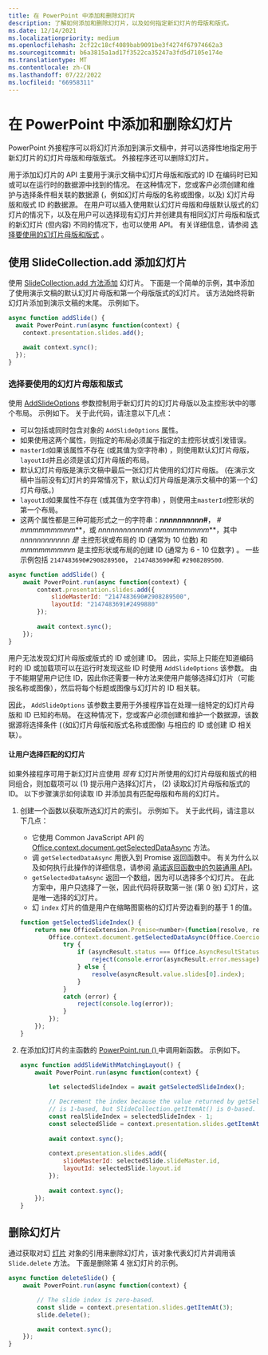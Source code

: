 ```yaml
---
title: 在 PowerPoint 中添加和删除幻灯片
description: 了解如何添加和删除幻灯片，以及如何指定新幻灯片的母版和版式。
ms.date: 12/14/2021
ms.localizationpriority: medium
ms.openlocfilehash: 2cf22c18cf4089bab9091be3f4274f67974662a3
ms.sourcegitcommit: b6a3815a1ad17f3522ca35247a3fd5d7105e174e
ms.translationtype: MT
ms.contentlocale: zh-CN
ms.lasthandoff: 07/22/2022
ms.locfileid: "66958311"
---
```

# <a name="add-and-delete-slides-in-powerpoint"></a>在 PowerPoint 中添加和删除幻灯片

PowerPoint 外接程序可以将幻灯片添加到演示文稿中，并可以选择性地指定用于新幻灯片的幻灯片母版和母版版式。 外接程序还可以删除幻灯片。

用于添加幻灯片的 API 主要用于演示文稿中幻灯片母版和版式的 ID 在编码时已知或可以在运行时的数据源中找到的情况。 在这种情况下，您或客户必须创建和维护与选择条件相关联的数据源 (，例如幻灯片母版的名称或图像，以及) 幻灯片母版和版式 ID 的数据源。 在用户可以插入使用默认幻灯片母版和母版默认版式的幻灯片的情况下，以及在用户可以选择现有幻灯片并创建具有相同幻灯片母版和版式的新幻灯片 (但内容) 不同的情况下，也可以使用 API。 有关详细信息，请参阅 [选择要使用的幻灯片母版和版式](#select-which-slide-master-and-layout-to-use) 。

## <a name="add-a-slide-with-slidecollectionadd"></a>使用 SlideCollection.add 添加幻灯片

使用 [SlideCollection.add 方法添加](/javascript/api/powerpoint/powerpoint.slidecollection#powerpoint-powerpoint-slidecollection-add-member(1)) 幻灯片。 下面是一个简单的示例，其中添加了使用演示文稿的默认幻灯片母版和第一个母版版式的幻灯片。 该方法始终将新幻灯片添加到演示文稿的末尾。 示例如下。

```javascript
async function addSlide() {
  await PowerPoint.run(async function(context) {
    context.presentation.slides.add();

    await context.sync();
  });
}
```

### <a name="select-which-slide-master-and-layout-to-use"></a>选择要使用的幻灯片母版和版式

使用 [AddSlideOptions](/javascript/api/powerpoint/powerpoint.addslideoptions) 参数控制用于新幻灯片的幻灯片母版以及主控形状中的哪个布局。 示例如下。 关于此代码，请注意以下几点：

- 可以包括或同时包含对象的 `AddSlideOptions` 属性。
- 如果使用这两个属性，则指定的布局必须属于指定的主控形状或引发错误。
- `masterId`如果该属性不存在 (或其值为空字符串) ，则使用默认幻灯片母版，`layoutId`并且必须是该幻灯片母版的布局。
- 默认幻灯片母版是演示文稿中最后一张幻灯片使用的幻灯片母版。  (在演示文稿中当前没有幻灯片的异常情况下，默认幻灯片母版是演示文稿中的第一个幻灯片母版。) 
- `layoutId`如果属性不存在 (或其值为空字符串) ，则使用主`masterId`控形状的第一个布局。
- 这两个属性都是三种可能形式之一的字符串：***nnnnnnnnnn*#**， **#* mmmmmmmmm***，或 **_nnnnnnnnnnnn_#* mmmmmmmmm***，其中 *nnnnnnnnnnnn 是* 主控形状或布局的 ID (通常为 10 位数) 和 *mmmmmmmmm* 是主控形状或布局的创建 ID (通常为 6 - 10 位数字) 。 一些示例包括 `2147483690#2908289500`， `2147483690#`和 `#2908289500`.

```javascript
async function addSlide() {
    await PowerPoint.run(async function(context) {
        context.presentation.slides.add({
            slideMasterId: "2147483690#2908289500",
            layoutId: "2147483691#2499880"
        });
    
        await context.sync();
    });
}
```

用户无法发现幻灯片母版或版式的 ID 或创建 ID。 因此，实际上只能在知道编码时的 ID 或加载项可以在运行时发现这些 ID 时使用 `AddSlideOptions` 该参数。 由于不能期望用户记住 ID，因此你还需要一种方法来使用户能够选择幻灯片（可能按名称或图像），然后将每个标题或图像与幻灯片的 ID 相关联。

因此， `AddSlideOptions` 该参数主要用于外接程序旨在处理一组特定的幻灯片母版和 ID 已知的布局。 在这种情况下，您或客户必须创建和维护一个数据源，该数据源将选择条件 (（如幻灯片母版和版式名称或图像) 与相应的 ID 或创建 ID 相关联）。

#### <a name="have-the-user-choose-a-matching-slide"></a>让用户选择匹配的幻灯片

如果外接程序可用于新幻灯片应使用 *现有* 幻灯片所使用的幻灯片母版和版式的相同组合，则加载项可以 (1) 提示用户选择幻灯片， (2) 读取幻灯片母版和版式的 ID。 以下步骤演示如何读取 ID 并添加具有匹配母版和布局的幻灯片。

1. 创建一个函数以获取所选幻灯片的索引。 示例如下。 关于此代码，请注意以下几点：

    - 它使用 Common JavaScript API 的 [Office.context.document.getSelectedDataAsync](/javascript/api/office/office.document#office-office-document-getselecteddataasync-member(1)) 方法。
    - 调 `getSelectedDataAsync` 用嵌入到 Promise 返回函数中。 有关为什么以及如何执行此操作的详细信息，请参阅 [承诺返回函数中的包装通用 API](../develop/asynchronous-programming-in-office-add-ins.md#wrap-common-apis-in-promise-returning-functions)。
    - `getSelectedDataAsync` 返回一个数组，因为可以选择多个幻灯片。 在此方案中，用户只选择了一张，因此代码将获取第一张 (第 0 张) 幻灯片，这是唯一选择的幻灯片。
    - 幻 `index` 灯片的值是用户在缩略图窗格的幻灯片旁边看到的基于 1 的值。

    ```javascript
    function getSelectedSlideIndex() {
        return new OfficeExtension.Promise<number>(function(resolve, reject) {
            Office.context.document.getSelectedDataAsync(Office.CoercionType.SlideRange, function(asyncResult) {
                try {
                    if (asyncResult.status === Office.AsyncResultStatus.Failed) {
                        reject(console.error(asyncResult.error.message));
                    } else {
                        resolve(asyncResult.value.slides[0].index);
                    }
                } 
                catch (error) {
                    reject(console.log(error));
                }
            });
        });
    }
    ```

2. 在添加幻灯片的主函数的 [PowerPoint.run () ](/javascript/api/powerpoint#PowerPoint_run_batch_) 中调用新函数。 示例如下。

    ```javascript
    async function addSlideWithMatchingLayout() {
        await PowerPoint.run(async function(context) {
    
            let selectedSlideIndex = await getSelectedSlideIndex();
        
            // Decrement the index because the value returned by getSelectedSlideIndex()
            // is 1-based, but SlideCollection.getItemAt() is 0-based.
            const realSlideIndex = selectedSlideIndex - 1;
            const selectedSlide = context.presentation.slides.getItemAt(realSlideIndex).load("slideMaster/id, layout/id");
        
            await context.sync();
        
            context.presentation.slides.add({
                slideMasterId: selectedSlide.slideMaster.id,
                layoutId: selectedSlide.layout.id
            });
        
            await context.sync();
        });
    }
    ```

## <a name="delete-slides"></a>删除幻灯片

通过获取对幻 [灯片](/javascript/api/powerpoint/powerpoint.slide) 对象的引用来删除幻灯片，该对象代表幻灯片并调用该 `Slide.delete` 方法。 下面是删除第 4 张幻灯片的示例。

```javascript
async function deleteSlide() {
    await PowerPoint.run(async function(context) {

        // The slide index is zero-based. 
        const slide = context.presentation.slides.getItemAt(3);
        slide.delete();

        await context.sync();
    });
}
```
